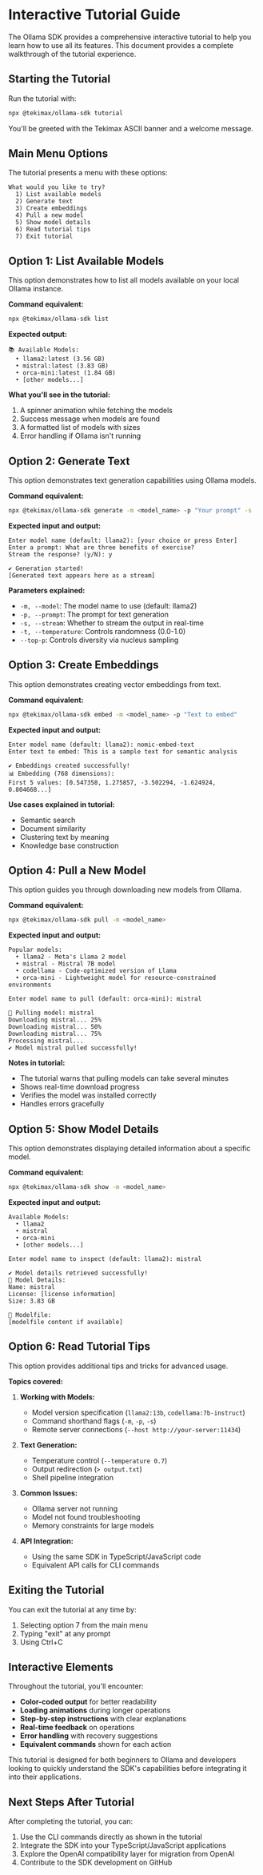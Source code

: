 # Interactive Tutorial Guide

The Ollama SDK provides a comprehensive interactive tutorial to help you learn how to use all its features. This document provides a complete walkthrough of the tutorial experience.

## Starting the Tutorial

Run the tutorial with:

```bash
npx @tekimax/ollama-sdk tutorial
```

You'll be greeted with the Tekimax ASCII banner and a welcome message.

## Main Menu Options

The tutorial presents a menu with these options:

```
What would you like to try?
  1) List available models
  2) Generate text
  3) Create embeddings
  4) Pull a new model
  5) Show model details
  6) Read tutorial tips
  7) Exit tutorial
```

## Option 1: List Available Models

This option demonstrates how to list all models available on your local Ollama instance.

**Command equivalent:**
```bash
npx @tekimax/ollama-sdk list
```

**Expected output:**
```
📚 Available Models:
  • llama2:latest (3.56 GB)
  • mistral:latest (3.83 GB)
  • orca-mini:latest (1.84 GB)
  • [other models...]
```

**What you'll see in the tutorial:**
1. A spinner animation while fetching the models
2. Success message when models are found
3. A formatted list of models with sizes
4. Error handling if Ollama isn't running

## Option 2: Generate Text

This option demonstrates text generation capabilities using Ollama models.

**Command equivalent:**
```bash
npx @tekimax/ollama-sdk generate -m <model_name> -p "Your prompt" -s
```

**Expected input and output:**
```
Enter model name (default: llama2): [your choice or press Enter]
Enter a prompt: What are three benefits of exercise?
Stream the response? (y/N): y

✔ Generation started!
[Generated text appears here as a stream]
```

**Parameters explained:**
- `-m, --model`: The model name to use (default: llama2)
- `-p, --prompt`: The prompt for text generation
- `-s, --stream`: Whether to stream the output in real-time
- `-t, --temperature`: Controls randomness (0.0-1.0)
- `--top-p`: Controls diversity via nucleus sampling

## Option 3: Create Embeddings

This option demonstrates creating vector embeddings from text.

**Command equivalent:**
```bash
npx @tekimax/ollama-sdk embed -m <model_name> -p "Text to embed"
```

**Expected input and output:**
```
Enter model name (default: llama2): nomic-embed-text
Enter text to embed: This is a sample text for semantic analysis

✔ Embeddings created successfully!
📊 Embedding (768 dimensions):
First 5 values: [0.547358, 1.275857, -3.502294, -1.624924, 0.804668...]
```

**Use cases explained in tutorial:**
- Semantic search
- Document similarity
- Clustering text by meaning
- Knowledge base construction

## Option 4: Pull a New Model

This option guides you through downloading new models from Ollama.

**Command equivalent:**
```bash
npx @tekimax/ollama-sdk pull -m <model_name>
```

**Expected input and output:**
```
Popular models:
  • llama2 - Meta's Llama 2 model
  • mistral - Mistral 7B model
  • codellama - Code-optimized version of Llama
  • orca-mini - Lightweight model for resource-constrained environments

Enter model name to pull (default: orca-mini): mistral

🔄 Pulling model: mistral
Downloading mistral... 25%
Downloading mistral... 50%
Downloading mistral... 75%
Processing mistral...
✔ Model mistral pulled successfully!
```

**Notes in tutorial:**
- The tutorial warns that pulling models can take several minutes
- Shows real-time download progress
- Verifies the model was installed correctly
- Handles errors gracefully

## Option 5: Show Model Details

This option demonstrates displaying detailed information about a specific model.

**Command equivalent:**
```bash
npx @tekimax/ollama-sdk show -m <model_name>
```

**Expected input and output:**
```
Available Models:
  • llama2
  • mistral
  • orca-mini
  • [other models...]

Enter model name to inspect (default: llama2): mistral

✔ Model details retrieved successfully!
📝 Model Details:
Name: mistral
License: [license information]
Size: 3.83 GB

📄 Modelfile:
[modelfile content if available]
```

## Option 6: Read Tutorial Tips

This option provides additional tips and tricks for advanced usage.

**Topics covered:**

1. **Working with Models:**
   - Model version specification (`llama2:13b`, `codellama:7b-instruct`)
   - Command shorthand flags (`-m`, `-p`, `-s`)
   - Remote server connections (`--host http://your-server:11434`)

2. **Text Generation:**
   - Temperature control (`--temperature 0.7`)
   - Output redirection (`> output.txt`)
   - Shell pipeline integration

3. **Common Issues:**
   - Ollama server not running
   - Model not found troubleshooting
   - Memory constraints for large models

4. **API Integration:**
   - Using the same SDK in TypeScript/JavaScript code
   - Equivalent API calls for CLI commands

## Exiting the Tutorial

You can exit the tutorial at any time by:
1. Selecting option 7 from the main menu
2. Typing "exit" at any prompt
3. Using Ctrl+C

## Interactive Elements

Throughout the tutorial, you'll encounter:

- **Color-coded output** for better readability
- **Loading animations** during longer operations
- **Step-by-step instructions** with clear explanations
- **Real-time feedback** on operations
- **Error handling** with recovery suggestions
- **Equivalent commands** shown for each action

This tutorial is designed for both beginners to Ollama and developers looking to quickly understand the SDK's capabilities before integrating it into their applications.

## Next Steps After Tutorial

After completing the tutorial, you can:

1. Use the CLI commands directly as shown in the tutorial
2. Integrate the SDK into your TypeScript/JavaScript applications
3. Explore the OpenAI compatibility layer for migration from OpenAI
4. Contribute to the SDK development on GitHub 